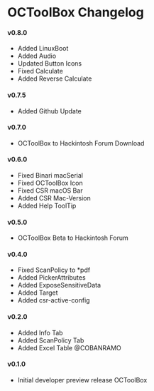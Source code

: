 OCToolBox Changelog
==================
#### v0.8.0
- Added LinuxBoot
- Added Audio
- Updated Button Icons
- Fixed Calculate
- Added Reverse Calculate

#### v0.7.5
- Added Github Update

#### v0.7.0
- OCToolBox to Hackintosh Forum Download

#### v0.6.0
- Fixed Binari macSerial
- Fixed OCToolBox Icon 
- Fixed CSR macOS Bar
- Added CSR Mac-Version
- Added Help ToolTip

#### v0.5.0
- OCToolBox Beta to Hackintosh Forum

#### v0.4.0
- Fixed ScanPolicy to *pdf
- Added PickerAttributes
- Added ExposeSensitiveData
- Added Target
- Added csr-active-config

#### v0.2.0
- Added Info Tab
- Added ScanPolicy Tab
- Added Excel Table @COBANRAMO

#### v0.1.0
- Initial developer preview release OCToolBox
